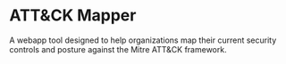 # ATT&CK Mapper
A webapp tool designed to help organizations map their current security controls and posture against the Mitre ATT&amp;CK framework.
